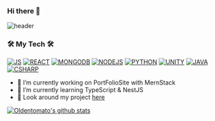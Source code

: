 ### Hi there 👋   


![header](https://capsule-render.vercel.app/api?type=waving&text=oldentomato&height=300&fontSize=70&color=auto&section=header)
### 🛠️ My Tech 🛠️  
[![JS](https://img.shields.io/badge/JavaScript-F7DF1E?style=flat-square&logo=JavaScript&logoColor=black)](github.com/Oldentomato/TODO-List)
[![REACT](https://img.shields.io/badge/React-61DAFB?style=flat-square&logo=React&logoColor=black)](github.com/Oldentomato/TODO-List)
[![MONGODB](https://img.shields.io/badge/MongoDB-47A248?style=flat-square&logo=MongoDB&logoColor=black)](github.com/Oldentomato/TODO-List)
[![NODEJS](https://img.shields.io/badge/NodeJS-339933?style=flat-square&logo=Node.js&logoColor=black)](github.com/Oldentomato/TODO-List)
[![PYTHON](https://img.shields.io/badge/Python-3776AB?style=flat-square&logo=Python&logoColor=black)](github.com/Oldentomato/TODO-List)
[![UNITY](https://img.shields.io/badge/Unity-000000?style=flat-square&logo=Unity&logoColor=white)](github.com/Oldentomato/TODO-List)
[![JAVA](https://img.shields.io/badge/Java-007396?style=flat-square&logo=Java&logoColor=black)](github.com/Oldentomato/TODO-List)
[![CSHARP](https://img.shields.io/badge/CSharp-239128?style=flat-square&logo=CSharp&logoColor=black)](github.com/Oldentomato/TODO-List)


- 🔭 I’m currently working on PortFolioSite with MernStack
- 🌱 I’m currently learning TypeScript & NestJS
- 💬 Look around my project [here](http://polaroid.kro.kr)

[![Oldentomato's github stats](https://github-readme-stats.vercel.app/api?username=Oldentomato&theme=outrun&show_icons=true)](https://github.com/anuraghazra/github-readme-stats)



